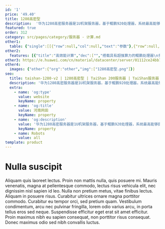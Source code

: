 ```yaml
---
id: '1'
price: '49.40'
title: 1280高密型
description:  '华为1280高密服务器是1U机架服务器，基于鲲鹏920处理器，系统最高能够提供128核、2.6GHz主频的计算能力。该1U机架服务器具有高效能计算、安全可靠、开放生态等优点，适合为大数据分析、软件定义存储、Web等应用场景的工作负载进行高效加速，并有效提升数据中心的空间利用率、降低综合运营成本。'
featured: true
order: 312
category: src/pages/category/服务器 - 计算.md
other1: 
  table: {"single":[[{"row":null,"col":null,"text":"参数"},{"row":null,"col":null,"text":"型号"}],[{"row":null,"col":null,"text":"形态"},{"row":null,"col":null,"text":"1U机架服务器"}],[{"row":null,"col":null,"text":"处理器型号"},{"row":null,"col":null,"text":"2个鲲鹏920处理器"}],[{"row":null,"col":null,"text":"内存插槽"},{"row":null,"col":null,"text":"32个DDR4-2933 DIMM插槽"}],[{"row":null,"col":null,"text":"本地存储"},{"row":null,"col":null,"text":"最多配置10个2.5英寸SAS/SATA/SSD硬盘或者8个2.5英寸NVMe SSD硬盘"}],[{"row":null,"col":null,"text":"RAID支持"},{"row":null,"col":null,"text":"支持RAID 0，1， 5，6，10，50， 60\n支持超级电容掉电保护"}],[{"row":null,"col":null,"text":"板载网络"},{"row":null,"col":null,"text":"2个板载网络插卡，每个插卡支持4*GE电口或者4*10GE光口或者4*25GE光口"}],[{"row":null,"col":null,"text":"PCIe扩展"},{"row":null,"col":null,"text":"最多2个PCIe 4.0 x16 + 1个PCIe 4.0 x8标准插槽"}],[{"row":null,"col":null,"text":"电源"},{"row":null,"col":null,"text":"2个热插拔900W或2000W交流电源模块， 支持1+1冗余"}],[{"row":null,"col":null,"text":"供电"},{"row":null,"col":null,"text":"支持100~240V AC，240V DC"}],[{"row":null,"col":null,"text":"风扇"},{"row":null,"col":null,"text":"支持7个热拔插风扇模组，支持N+1冗余"}],[{"row":null,"col":null,"text":"温度"},{"row":null,"col":null,"text":"5℃～35℃"}],[{"row":null,"col":null,"text":"尺寸(宽x深x高)"},{"row":null,"col":null,"text":"435.6 mm x 790 mm x 43 mm"}]]}
other2:
  features: [{"title":"高效能计算","dec":["","搭载具有超强算力的鲲鹏处理器\n多核计算架构，高效加速应用",""]},{"title":"安全可靠","dec":["","处理器及服务器芯片全自研\n17年计算工程能力铸就稳如泰山品质",""]},{"title":"开放生态","dec":["","开放计算平台，支持业界主流软件\n构建鲲鹏生态，共创计算新高度",""]}]
other3: https://e.huawei.com/cn/material/datacenter/server/01112ce24bb74c2ca4d07e6abd3eaacd
other4:
  images: {"other":{"org":"other","img":["1280高密型.png"]}}
seo:
  title: taishan-1280-v2 | 1280高密型 | TaiShan 200服务器 | TaiShan服务器 | 服务器 - 计算 | 数据中心
  description: '华为1280高密服务器是1U机架服务器，基于鲲鹏920处理器，系统最高能够提供128核、2.6GHz主频的计算能力。该1U机架服务器具有高效能计算、安全可靠、开放生态等优点，适合为大数据分析、软件定义存储、Web等应用场景的工作负载进行高效加速，并有效提升数据中心的空间利用率、降低综合运营成本。'
  extra:
    - name: 'og:type'
      value: website
      keyName: property
    - name: 'og:title'
      value: 河南网田
      keyName: property
    - name: 'og:description'
      value: '华为1280高密服务器是1U机架服务器，基于鲲鹏920处理器，系统最高能够提供128核、2.6GHz主频的计算能力。该1U机架服务器具有高效能计算、安全可靠、开放生态等优点，适合为大数据分析、软件定义存储、Web等应用场景的工作负载进行高效加速，并有效提升数据中心的空间利用率、降低综合运营成本。'
      keyName: property
    - name: Robots
      value: all
template: product
---
```


# Nulla suscipit

Aliquam quis laoreet lectus. Proin non mattis nulla, quis posuere mi. Mauris venenatis, magna at pellentesque commodo, lectus risus vehicula elit, nec dignissim nisl sapien id leo. Nulla non pretium metus, vitae finibus lectus. Aliquam in posuere risus. Curabitur ultrices ornare magna porttitor commodo. Curabitur eu tempor orci, sed pretium quam. Vestibulum condimentum, arcu nec pulvinar fringilla, lorem odio varius arcu, in porta tellus eros sed neque. Suspendisse efficitur eget erat sit amet efficitur. Proin maximus nibh eu sapien consequat, non porttitor risus consequat. Donec maximus odio sed nibh convallis luctus.